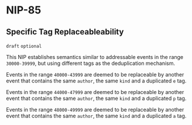 NIP-85
======

Specific Tag Replaceableability
-------------------------------

`draft` `optional`

This NIP establishes semantics similar to addressable events in the range `30000-39999`, but using different tags as the deduplication mechanism.

Events in the range `40000-43999` are deemed to be replaceable by another event that contains the same `author`, the same `kind` and a duplicated `e` tag.

Events in the range `44000-47999` are deemed to be replaceable by another event that contains the same `author`, the same `kind` and a duplicated `p` tag.

Events in the range `48000-49999` are deemed to be replaceable by another event that contains the same `author`, the same `kind` and a duplicated `a` tag.
